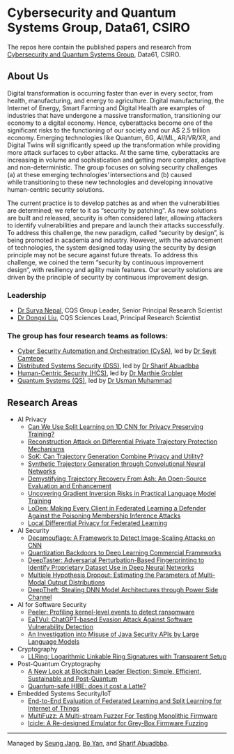 # Cybersecurity and Quantum Systems Group, Data61, CSIRO
The repos here contain the published papers and research from [Cybersecurity and Quantum Systems Group](https://research.csiro.au/cybersecurity-quantum-systems/), Data61, CSIRO.

## About Us
Digital transformation is occurring faster than ever in every sector, from health, manufacturing, and energy to agriculture. Digital manufacturing, the Internet of Energy, Smart Farming and Digital Health are examples of industries that have undergone a massive transformation, transitioning our economy to a digital economy. Hence, cyberattacks become one of the significant risks to the functioning of our society and our A$ 2.5 trillion economy. Emerging technologies like Quantum, 6G, AI/ML, AR/VR/XR, and Digital Twins will significantly speed up the transformation while providing more attack surfaces to cyber attacks. At the same time, cyberattacks are increasing in volume and sophistication and getting more complex, adaptive and non-deterministic. The group focuses on solving security challenges (a) at these emerging technologies’ intersections and (b) caused while transitioning to these new technologies and developing innovative human-centric security solutions.  

The current practice is to develop patches as and when the vulnerabilities are determined; we refer to it as “security by patching”. As new solutions are built and released, security is often considered later, allowing attackers to identify vulnerabilities and prepare and launch their attacks successfully. To address this challenge, the new paradigm, called “security by design”, is being promoted in academia and industry. However, with the advancement of technologies, the system designed today using the security by design principle may not be secure against future threats. To address this challenge, we coined the term “security by continuous improvement design“, with resiliency and agility main features. Our security solutions are driven by the principle of security by continuous improvement design.  

### Leadership
- [Dr Surya Nepal](https://people.csiro.au/N/S/Surya-Nepal), CQS Group Leader, Senior Principal Research Scientist
- [Dr Dongxi Liu](https://people.csiro.au/L/D/Dongxi-Liu), CQS Sciences Lead, Principal Research Scientist

### The group has four research teams as follows:  
- [Cyber Security Automation and Orchestration (CySA)](https://research.csiro.au/cybersecurity-quantum-systems/about/autonomous-and-application-security/), led by [Dr Seyit Camtepe](https://people.csiro.au/C/S/seyit-camtepe)
- [Distributed Systems Security (DSS)](https://research.csiro.au/cybersecurity-quantum-systems/about/iot-cloud-security/), led by [Dr Sharif Abuadbba](https://people.csiro.au/a/s/sharif-abuadbba)
- [Human-Centric Security (HCS)](https://research.csiro.au/cybersecurity-quantum-systems/about/human-centric-security/), led by [Dr Marthie Grobler](https://people.csiro.au/g/m/marthie-grobler)
- [Quantum Systems (QS)](https://research.csiro.au/cybersecurity-quantum-systems/about/quantum-systems/), led by [Dr Usman Muhammad](https://research.csiro.au/cybersecurity-quantum-systems/people/staff/)


## Research Areas
- AI Privacy
  - [Can We Use Split Learning on 1D CNN for Privacy Preserving Training?](https://github.com/cqs-data61/split-learning-1D)
  - [Reconstruction Attack on Differential Private Trajectory Protection Mechanisms](https://github.com/cqs-data61/RAoPT)
  - [SoK: Can Trajectory Generation Combine Privacy and Utility?](https://github.com/cqs-data61/SoK-TrajGen)
  - [Synthetic Trajectory Generation through Convolutional Neural Networks](https://github.com/cqs-data61/CNN-TRAJGAN)
  - [Demystifying Trajectory Recovery From Ash: An Open-Source Evaluation and Enhancement](https://github.com/cqs-data61/Trajectory_Recovery)
  - [Uncovering Gradient Inversion Risks in Practical Language Model Training](https://github.com/cqs-data61/GRAB)
  - [LoDen: Making Every Client in Federated Learning a Defender Against the Poisoning Membership Inference Attacks](https://github.com/cqs-data61/LoDen)
  - [Local Differential Privacy for Federated Learning](https://github.com/cqs-data61/LDPFL)
- AI Security
  - [Decamouflage: A Framework to Detect Image-Scaling Attacks on CNN](https://github.com/cqs-data61/Decamouflage)
  - [Quantization Backdoors to Deep Learning Commercial Frameworks](https://github.com/cqs-data61/quantization-backdoor)
  - [DeepTaster: Adversarial Perturbation-Based Fingerprinting to Identify Proprietary Dataset Use in Deep Neural Networks](https://github.com/cqs-data61/DeepTaster)
  - [Multiple Hypothesis Dropout: Estimating the Parameters of Multi-Modal Output Distributions](https://github.com/cqs-data61/multiple-hypothesis-dropout)
  - [DeepTheft: Stealing DNN Model Architectures through Power Side Channel](https://github.com/cqs-data61/DeepTheft)
- AI for Software Security
  - [Peeler: Profiling kernel-level events to detect ransomware](https://github.com/cqs-data61/peeler)
  - [EaTVul: ChatGPT-based Evasion Attack Against Software Vulnerability Detection](https://github.com/cqs-data61/EatVul-Resources)
  - [An Investigation into Misuse of Java Security APIs by Large Language Models](https://github.com/cqs-data61/LLM-security-study)
- Cryptography
  - [LLRing: Logarithmic Linkable Ring Signatures with Transparent Setup](https://github.com/cqs-data61/LLRing)
- Post-Quantum Cryptography
  - [A New Look at Blockchain Leader Election: Simple, Efficient, Sustainable and Post-Quantum](https://github.com/cqs-data61/iVRF)
  - [Quantum-safe HIBE: does it cost a Latte?](https://github.com/cqs-data61/latte)
- Embedded Systems Security/IoT
  - [End-to-End Evaluation of Federated Learning and Split Learning for Internet of Things](https://github.com/cqs-data61/Federated-Learning-and-Split-Learning-with-raspberry-pi)
  - [MultiFuzz: A Multi-stream Fuzzer For Testing Monolithic Firmware](https://github.com/cqs-data61/MultiFuzz)
  - [Icicle: A Re-designed Emulator for Grey-Box Firmware Fuzzing](https://github.com/cqs-data61/icicle)

---
Managed by [Seung Jang](https://people.csiro.au/J/S/seung-jang), [Bo Yan](https://people.csiro.au/y/b/bo-yan), and [Sharif Abuadbba](https://people.csiro.au/a/s/sharif-abuadbba).
